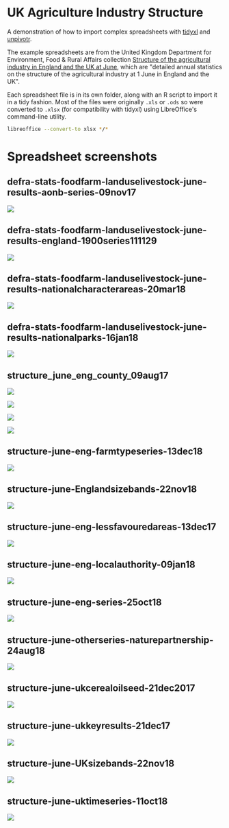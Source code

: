 # UK Agriculture Industry Structure

A demonstration of how to import complex spreadsheets with
[tidyxl](https://nacnudus.github.io/tidyxl) and
[unpivotr](https://nacnudus.github.io/unpivotr).

The example spreadsheets are from the United Kingdom Department for Environment,
Food & Rural Affairs collection [Structure of the agricultural industry in
England and the UK at
June](https://www.gov.uk/government/statistical-data-sets/structure-of-the-agricultural-industry-in-england-and-the-uk-at-june),
which are "detailed annual statistics on the structure of the agricultural
industry at 1 June in England and the UK".

Each spreadsheet file is in its own folder, along with an R script to import it
in a tidy fashion.  Most of the files were originally `.xls` or `.ods` so were
converted to `.xlsx` (for compatibility with tidyxl) using LibreOffice's
command-line utility.

```sh
libreoffice --convert-to xlsx */*
```

# Spreadsheet screenshots

## defra-stats-foodfarm-landuselivestock-june-results-aonb-series-09nov17

![](./defra-stats-foodfarm-landuselivestock-june-results-aonb-series-09nov17/defra-stats-foodfarm-landuselivestock-june-results-aonb-series-09nov17.png)

## defra-stats-foodfarm-landuselivestock-june-results-england-1900series111129

![](./defra-stats-foodfarm-landuselivestock-june-results-england-1900series111129/defra-stats-foodfarm-landuselivestock-june-results-england-1900series111129.png)

## defra-stats-foodfarm-landuselivestock-june-results-nationalcharacterareas-20mar18

![](./defra-stats-foodfarm-landuselivestock-june-results-nationalcharacterareas-20mar18/defra-stats-foodfarm-landuselivestock-june-results-nationalcharacterareas-20mar18.png)

## defra-stats-foodfarm-landuselivestock-june-results-nationalparks-16jan18

![](./defra-stats-foodfarm-landuselivestock-june-results-nationalparks-16jan18/defra-stats-foodfarm-landuselivestock-june-results-nationalparks-16jan18.png)

## structure_june_eng_county_09aug17

![](./structure_june_eng_county_09aug17/structure_june_eng_county_09aug17-1.png)

![](./structure_june_eng_county_09aug17/structure_june_eng_county_09aug17-2.png)

![](./structure_june_eng_county_09aug17/structure_june_eng_county_09aug17-3.png)

![](./structure_june_eng_county_09aug17/structure_june_eng_county_09aug17-4.png)

## structure-june-eng-farmtypeseries-13dec18

![](./structure-june-eng-farmtypeseries-13dec18/structure-june-eng-farmtypeseries-13dec18.png)

## structure-june-Englandsizebands-22nov18

![](./structure-june-Englandsizebands-22nov18/structure-june-Englandsizebands-22nov18.png)

## structure-june-eng-lessfavouredareas-13dec17

![](./structure-june-eng-lessfavouredareas-13dec17/structure-june-eng-lessfavouredareas-13dec17.png)

## structure-june-eng-localauthority-09jan18

![](./structure-june-eng-localauthority-09jan18/structure-june-eng-localauthority-09jan18.png)

## structure-june-eng-series-25oct18

![](./structure-june-eng-series-25oct18/structure-june-eng-series-25oct18.png)

## structure-june-otherseries-naturepartnership-24aug18

![](./structure-june-otherseries-naturepartnership-24aug18/structure-june-otherseries-naturepartnership-24aug18.png)

## structure-june-ukcerealoilseed-21dec2017

![](./structure-june-ukcerealoilseed-21dec2017/structure-june-ukcerealoilseed-21dec2017.png)

## structure-june-ukkeyresults-21dec17

![](./structure-june-ukkeyresults-21dec17/structure-june-ukkeyresults-21dec17.png)

## structure-june-UKsizebands-22nov18

![](./structure-june-UKsizebands-22nov18/structure-june-UKsizebands-22nov18.png)

## structure-june-uktimeseries-11oct18

![](./structure-june-uktimeseries-11oct18/structure-june-uktimeseries-11oct18.png)
